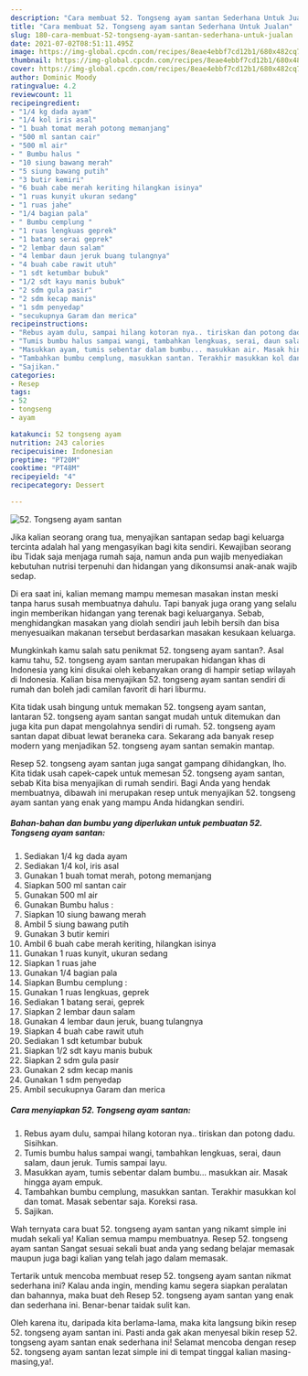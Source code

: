 ```yaml
---
description: "Cara membuat 52. Tongseng ayam santan Sederhana Untuk Jualan"
title: "Cara membuat 52. Tongseng ayam santan Sederhana Untuk Jualan"
slug: 180-cara-membuat-52-tongseng-ayam-santan-sederhana-untuk-jualan
date: 2021-07-02T08:51:11.495Z
image: https://img-global.cpcdn.com/recipes/8eae4ebbf7cd12b1/680x482cq70/52-tongseng-ayam-santan-foto-resep-utama.jpg
thumbnail: https://img-global.cpcdn.com/recipes/8eae4ebbf7cd12b1/680x482cq70/52-tongseng-ayam-santan-foto-resep-utama.jpg
cover: https://img-global.cpcdn.com/recipes/8eae4ebbf7cd12b1/680x482cq70/52-tongseng-ayam-santan-foto-resep-utama.jpg
author: Dominic Moody
ratingvalue: 4.2
reviewcount: 11
recipeingredient:
- "1/4 kg dada ayam"
- "1/4 kol iris asal"
- "1 buah tomat merah potong memanjang"
- "500 ml santan cair"
- "500 ml air"
- " Bumbu halus "
- "10 siung bawang merah"
- "5 siung bawang putih"
- "3 butir kemiri"
- "6 buah cabe merah keriting hilangkan isinya"
- "1 ruas kunyit ukuran sedang"
- "1 ruas jahe"
- "1/4 bagian pala"
- " Bumbu cemplung "
- "1 ruas lengkuas geprek"
- "1 batang serai geprek"
- "2 lembar daun salam"
- "4 lembar daun jeruk buang tulangnya"
- "4 buah cabe rawit utuh"
- "1 sdt ketumbar bubuk"
- "1/2 sdt kayu manis bubuk"
- "2 sdm gula pasir"
- "2 sdm kecap manis"
- "1 sdm penyedap"
- "secukupnya Garam dan merica"
recipeinstructions:
- "Rebus ayam dulu, sampai hilang kotoran nya.. tiriskan dan potong dadu. Sisihkan."
- "Tumis bumbu halus sampai wangi, tambahkan lengkuas, serai, daun salam, daun jeruk. Tumis sampai layu."
- "Masukkan ayam, tumis sebentar dalam bumbu... masukkan air. Masak hingga ayam empuk."
- "Tambahkan bumbu cemplung, masukkan santan. Terakhir masukkan kol dan tomat. Masak sebentar saja. Koreksi rasa."
- "Sajikan."
categories:
- Resep
tags:
- 52
- tongseng
- ayam

katakunci: 52 tongseng ayam 
nutrition: 243 calories
recipecuisine: Indonesian
preptime: "PT20M"
cooktime: "PT48M"
recipeyield: "4"
recipecategory: Dessert

---
```



![52. Tongseng ayam santan](https://img-global.cpcdn.com/recipes/8eae4ebbf7cd12b1/680x482cq70/52-tongseng-ayam-santan-foto-resep-utama.jpg)

Jika kalian seorang orang tua, menyajikan santapan sedap bagi keluarga tercinta adalah hal yang mengasyikan bagi kita sendiri. Kewajiban seorang ibu Tidak saja menjaga rumah saja, namun anda pun wajib menyediakan kebutuhan nutrisi terpenuhi dan hidangan yang dikonsumsi anak-anak wajib sedap.

Di era  saat ini, kalian memang mampu memesan masakan instan meski tanpa harus susah membuatnya dahulu. Tapi banyak juga orang yang selalu ingin memberikan hidangan yang terenak bagi keluarganya. Sebab, menghidangkan masakan yang diolah sendiri jauh lebih bersih dan bisa menyesuaikan makanan tersebut berdasarkan masakan kesukaan keluarga. 



Mungkinkah kamu salah satu penikmat 52. tongseng ayam santan?. Asal kamu tahu, 52. tongseng ayam santan merupakan hidangan khas di Indonesia yang kini disukai oleh kebanyakan orang di hampir setiap wilayah di Indonesia. Kalian bisa menyajikan 52. tongseng ayam santan sendiri di rumah dan boleh jadi camilan favorit di hari liburmu.

Kita tidak usah bingung untuk memakan 52. tongseng ayam santan, lantaran 52. tongseng ayam santan sangat mudah untuk ditemukan dan juga kita pun dapat mengolahnya sendiri di rumah. 52. tongseng ayam santan dapat dibuat lewat beraneka cara. Sekarang ada banyak resep modern yang menjadikan 52. tongseng ayam santan semakin mantap.

Resep 52. tongseng ayam santan juga sangat gampang dihidangkan, lho. Kita tidak usah capek-capek untuk memesan 52. tongseng ayam santan, sebab Kita bisa menyajikan di rumah sendiri. Bagi Anda yang hendak membuatnya, dibawah ini merupakan resep untuk menyajikan 52. tongseng ayam santan yang enak yang mampu Anda hidangkan sendiri.

<!--inarticleads1-->

##### Bahan-bahan dan bumbu yang diperlukan untuk pembuatan 52. Tongseng ayam santan:

1. Sediakan 1/4 kg dada ayam
1. Sediakan 1/4 kol, iris asal
1. Gunakan 1 buah tomat merah, potong memanjang
1. Siapkan 500 ml santan cair
1. Gunakan 500 ml air
1. Gunakan  Bumbu halus :
1. Siapkan 10 siung bawang merah
1. Ambil 5 siung bawang putih
1. Gunakan 3 butir kemiri
1. Ambil 6 buah cabe merah keriting, hilangkan isinya
1. Gunakan 1 ruas kunyit, ukuran sedang
1. Siapkan 1 ruas jahe
1. Gunakan 1/4 bagian pala
1. Siapkan  Bumbu cemplung :
1. Gunakan 1 ruas lengkuas, geprek
1. Sediakan 1 batang serai, geprek
1. Siapkan 2 lembar daun salam
1. Gunakan 4 lembar daun jeruk, buang tulangnya
1. Siapkan 4 buah cabe rawit utuh
1. Sediakan 1 sdt ketumbar bubuk
1. Siapkan 1/2 sdt kayu manis bubuk
1. Siapkan 2 sdm gula pasir
1. Gunakan 2 sdm kecap manis
1. Gunakan 1 sdm penyedap
1. Ambil secukupnya Garam dan merica




<!--inarticleads2-->

##### Cara menyiapkan 52. Tongseng ayam santan:

1. Rebus ayam dulu, sampai hilang kotoran nya.. tiriskan dan potong dadu. Sisihkan.
1. Tumis bumbu halus sampai wangi, tambahkan lengkuas, serai, daun salam, daun jeruk. Tumis sampai layu.
1. Masukkan ayam, tumis sebentar dalam bumbu... masukkan air. Masak hingga ayam empuk.
1. Tambahkan bumbu cemplung, masukkan santan. Terakhir masukkan kol dan tomat. Masak sebentar saja. Koreksi rasa.
1. Sajikan.




Wah ternyata cara buat 52. tongseng ayam santan yang nikamt simple ini mudah sekali ya! Kalian semua mampu membuatnya. Resep 52. tongseng ayam santan Sangat sesuai sekali buat anda yang sedang belajar memasak maupun juga bagi kalian yang telah jago dalam memasak.

Tertarik untuk mencoba membuat resep 52. tongseng ayam santan nikmat sederhana ini? Kalau anda ingin, mending kamu segera siapkan peralatan dan bahannya, maka buat deh Resep 52. tongseng ayam santan yang enak dan sederhana ini. Benar-benar taidak sulit kan. 

Oleh karena itu, daripada kita berlama-lama, maka kita langsung bikin resep 52. tongseng ayam santan ini. Pasti anda gak akan menyesal bikin resep 52. tongseng ayam santan enak sederhana ini! Selamat mencoba dengan resep 52. tongseng ayam santan lezat simple ini di tempat tinggal kalian masing-masing,ya!.

